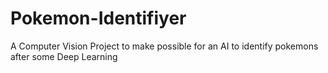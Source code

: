 # Pokemon-Identifiyer
A Computer Vision Project to make possible for an AI to identify pokemons after some Deep Learning
